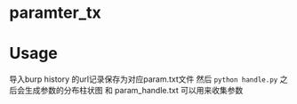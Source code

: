 # paramter_tx
# Usage  
  导入burp history 的url记录保存为对应param.txt文件 
  然后
`python handle.py`
  之后会生成参数的分布柱状图 和 param_handle.txt 可以用来收集参数
